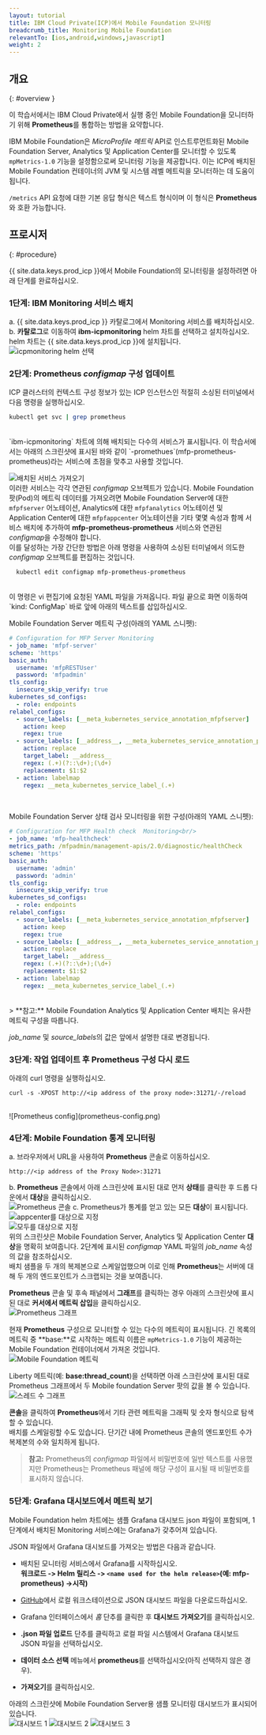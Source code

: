 ```yaml
---
layout: tutorial
title: IBM Cloud Private(ICP)에서 Mobile Foundation 모니터링
breadcrumb_title: Monitoring Mobile Foundation
relevantTo: [ios,android,windows,javascript]
weight: 2
---
```

<!-- NLS_CHARSET=UTF-8 -->
## 개요
{: #overview }

이 학습서에서는 IBM Cloud Private에서 실행 중인 Mobile Foundation을 모니터하기 위해 **Prometheus**를 통합하는 방법을 요약합니다.

IBM Mobile Foundation은 *MicroProfile 메트릭* API로 인스트루먼트화된 Mobile Foundation Server, Analytics 및 Application Center를 모니터할 수 있도록 `mpMetrics-1.0` 기능을 설정함으로써 모니터링 기능을 제공합니다. 이는 ICP에 배치된 Mobile Foundation 컨테이너의 JVM 및 시스템 레벨 메트릭을 모니터하는 데 도움이 됩니다.

`/metrics` API 요청에 대한 기본 응답 형식은 텍스트 형식이며 이 형식은 **Prometheus**와 호환 가능합니다.


## 프로시저
{: #procedure}

{{ site.data.keys.prod_icp }}에서 Mobile Foundation의 모니터링을 설정하려면 아래 단계를 완료하십시오.

### 1단계: IBM Monitoring 서비스 배치
a.  {{ site.data.keys.prod_icp }} 카탈로그에서 Monitoring 서비스를 배치하십시오.<br/>
b.  **카탈로그**로 이동하여 **ibm-icpmonitoring** helm 차트를 선택하고 설치하십시오. helm 차트는 {{ site.data.keys.prod_icp }}에 설치됩니다.<br/>
    ![icpmonitoring helm 선택](select-monitoring-helm.png)

### 2단계: **Prometheus** *configmap* 구성 업데이트

ICP 클러스터의 컨텍스트 구성 정보가 있는 ICP 인스턴스인 적절히 소싱된 터미널에서 다음 명령을 실행하십시오.<br/>
```bash
kubectl get svc | grep prometheus
```
<br/>
`ibm-icpmonitoring` 차트에 의해 배치되는 다수의 서비스가 표시됩니다. 이 학습서에서는 아래의 스크린샷에 표시된 바와 같이 `<name used for the helm release>-promethues`(mfp-prometheus-prometheus)라는 서비스에 초점을 맞추고 사용할 것입니다.<br/>

![배치된 서비스 가져오기](get-svcs-helm.png)
<br/>
이러한 서비스는 각각 연관된 *configmap* 오브젝트가 있습니다. Mobile Foundation 팟(Pod)의 메트릭 데이터를 가져오려면 Mobile Foundation Server에 대한 `mfpfserver` 어노테이션, Analytics에 대한 `mfpfanalytics` 어노테이션 및 Application Center에 대한 `mfpfappcenter` 어노테이션을 기타 몇몇 속성과 함께 서비스 배치에 추가하여 **mfp-prometheus-prometheus** 서비스와 연관된 *configmap*을 수정해야 합니다.<br/>
이를 달성하는 가장 간단한 방법은 아래 명령을 사용하여 소싱된 터미널에서 의도한 *configmap* 오브젝트를 편집하는 것입니다.<br/>
```bash
  kubectl edit configmap mfp-prometheus-prometheus
  ```
<br/>
이 명령은 vi 편집기에 요청된 YAML 파일을 가져옵니다.  파일 끝으로 화면 이동하여 `kind: ConfigMap` 바로 앞에 아래의 텍스트를 삽입하십시오.

Mobile Foundation Server 메트릭 구성(아래의 YAML 스니펫):<br/>

```yaml
# Configuration for MFP Server Monitoring
- job_name: 'mfpf-server'
scheme: 'https'
basic_auth:
  username: 'mfpRESTUser'
  password: 'mfpadmin'
tls_config:
  insecure_skip_verify: true
kubernetes_sd_configs:
  - role: endpoints
relabel_configs:
  - source_labels: [__meta_kubernetes_service_annotation_mfpfserver]
    action: keep
    regex: true
  - source_labels: [__address__, __meta_kubernetes_service_annotation_prometheus_io_port]
    action: replace
    target_label: __address__
    regex: (.+)(?::\d+);(\d+)
    replacement: $1:$2
  - action: labelmap
    regex: __meta_kubernetes_service_label_(.+)
```    
<br/>

Mobile Foundation Server 상태 검사 모니터링을 위한 구성(아래의 YAML 스니펫):<br/>

```yaml
# Configuration for MFP Health check  Monitoring<br/>
- job_name: 'mfp-healthcheck'
metrics_path: /mfpadmin/management-apis/2.0/diagnostic/healthCheck
scheme: 'https'
basic_auth:
  username: 'admin'
  password: 'admin'
tls_config:
  insecure_skip_verify: true
kubernetes_sd_configs:
  - role: endpoints
relabel_configs:
  - source_labels: [__meta_kubernetes_service_annotation_mfpfserver]
    action: keep
    regex: true
  - source_labels: [__address__, __meta_kubernetes_service_annotation_prometheus_io_port]
    action: replace
    target_label: __address__
    regex: (.+)(?::\d+);(\d+)
    replacement: $1:$2
  - action: labelmap
    regex: __meta_kubernetes_service_label_(.+)
```
<br/>
> **참고:** Mobile Foundation Analytics 및 Application Center 배치는 유사한 메트릭 구성을 따릅니다.

*job_name* 및 *source_labels*의 값은 앞에서 설명한 대로 변경됩니다.
  
### 3단계: 작업 업데이트 후 **Prometheus** 구성 다시 로드
아래의 curl 명령을 실행하십시오.<br/>
```cURL
curl -s -XPOST http://<ip address of the proxy node>:31271/-/reload
```
<br/>
![Prometheus config](prometheus-config.png)

### 4단계: Mobile Foundation 통계 모니터링

a. 브라우저에서 URL을 사용하여 **Prometheus** 콘솔로 이동하십시오. <br/>
```
http://<ip address of the Proxy Node>:31271
```
b. **Prometheus** 콘솔에서 아래 스크린샷에 표시된 대로 먼저 **상태**를 클릭한 후 드롭 다운에서 **대상**을 클릭하십시오.<br/>
  ![Prometheus 콘솔](prometheus-console.png)
c. Prometheus가 통계를 얻고 있는 모든 **대상**이 표시됩니다.<br/>
  ![appcenter를 대상으로 지정](target-appcenter.png)<br/>
  ![모두를 대상으로 지정](target-all.png)
<br/>
  위의 스크린샷은 Mobile Foundation Server, Analytics 및 Application Center **대상**을 명확히 보여줍니다. 2단계에 표시된 *configmap* YAML 파일의 *job_name* 속성의 값을 참조하십시오.<br/>
  배치 샘플을 두 개의 복제본으로 스케일업했으며 이로 인해 **Prometheus**는 서버에 대해 두 개의 엔드포인트가 스크랩되는 것을 보여줍니다.<br/>

  **Prometheus** 콘솔 및 후속 패널에서 **그래프**를 클릭하는 경우 아래의 스크린샷에 표시된 대로 **커서에서 메트릭 삽입**을 클릭하십시오.<br/>
  ![Prometheus 그래프](graph-config.png)

  현재 **Prometheus** 구성으로 모니터할 수 있는 다수의 메트릭이 표시됩니다. 긴 목록의 메트릭 중 **base:**로 시작하는 메트릭 이름은 `mpMetrics-1.0` 기능이 제공하는 Mobile Foundation 컨테이너에서 가져온 것입니다.<br/>
  ![Mobile Foundation 메트릭](metrics.png)

  Liberty 메트릭(예: **base:thread_count**)을 선택하면 아래 스크린샷에 표시된 대로 Prometheus 그래프에서 두 Mobile foundation Server 팟의 값을 볼 수 있습니다.<br/>
  ![스레드 수 그래프](thread-count-graph.png)

  **콘솔**을 클릭하여 **Prometheus**에서 기타 관련 메트릭을 그래픽 및 숫자 형식으로 탐색할 수 있습니다.<br/>
  배치를 스케일링할 수도 있습니다. 단기간 내에 Prometheus 콘솔의 엔드포인트 수가 복제본의 수와 일치하게 됩니다.  <br/>

  >**참고:** Prometheus의 *configmap* 파일에서 비밀번호에 일반 텍스트를 사용했지만 Prometheus는 Prometheus 패널에 해당 구성이 표시될 때 비밀번호를 표시하지 않습니다.

### 5단계: **Grafana** 대시보드에서 메트릭 보기
Mobile Foundation helm 차트에는 샘플 Grafana 대시보드 json 파일이 포함되며, 1단계에서 배치된 Monitoring 서비스에는 Grafana가 갖추어져 있습니다.<br/>

JSON 파일에서 Grafana 대시보드를 가져오는 방법은 다음과 같습니다.<br/>

* 배치된 모니터링 서비스에서 Grafana를 시작하십시오.<br/>
  <b>워크로드 -> Helm 릴리스 -> `<name used for the helm release>`(예: mfp-prometheus) ->시작)</b>

* [GitHub](https://github.ibm.com/IBMPrivateCloud/charts/tree/master/stable/ibm-mfpf-server-prod/additionalFiles/ibm-mfpf-server-prod-grafanadashboard.json)에서 로컬 워크스테이션으로 JSON 대시보드 파일을 다운로드하십시오.   <br/>

* Grafana 인터페이스에서 *홈* 단추를 클릭한 후 **대시보드 가져오기**를 클릭하십시오.<br/>

* **.json 파일 업로드** 단추를 클릭하고 로컬 파일 시스템에서 Grafana 대시보드 JSON 파일을 선택하십시오.<br/>

* **데이터 소스 선택** 메뉴에서 **prometheus**를 선택하십시오(아직 선택하지 않은 경우).<br/>

* **가져오기**를 클릭하십시오.<br/>

아래의 스크린샷에 Mobile Foundation Server용 샘플 모니터링 대시보드가 표시되어 있습니다.<br/>
![대시보드 1](dashboard-1.png)
![대시보드 2](dashboard-2.png)
![대시보드 3](dashboard-3.png)
